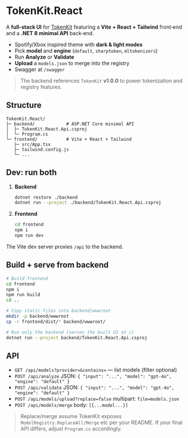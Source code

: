# TokenKit.React

A **full-stack UI** for [TokenKit](https://www.nuget.org/packages/TokenKit/) featuring a **Vite + React + Tailwind** front‑end and a **.NET 8 minimal API** back‑end.

- Spotify/Xbox inspired theme with **dark & light modes**
- Pick **model** and **engine** (`default`, `sharptoken`, `mltokenizers`)
- Run **Analyze** or **Validate**
- **Upload** a `models.json` to merge into the registry
- Swagger at `/swagger`

> The backend references `TokenKit` **v1.0.0** to power tokenization and registry features.

## Structure

```
TokenKit.React/
├─ backend/            # ASP.NET Core minimal API
│  ├─ TokenKit.React.Api.csproj
│  └─ Program.cs
└─ frontend/           # Vite + React + Tailwind
   ├─ src/App.tsx
   ├─ tailwind.config.js
   └─ ...
```

## Dev: run both

1. **Backend**
   ```bash
   dotnet restore ./backend
   dotnet run --project ./backend/TokenKit.React.Api.csproj
   ```

2. **Frontend**
   ```bash
   cd frontend
   npm i
   npm run dev
   ```

The Vite dev server proxies `/api` to the backend.

## Build + serve from backend

```bash
# Build frontend
cd frontend
npm i
npm run build
cd ..

# Copy static files into backend/wwwroot
mkdir -p backend/wwwroot
cp -r frontend/dist/* backend/wwwroot/

# Run only the backend (serves the built UI at /)
dotnet run --project backend/TokenKit.React.Api.csproj
```

## API

- `GET /api/models?provider=&contains=` — list models (filter optional)
- `POST /api/analyze` JSON: `{ "input": "...", "model": "gpt-4o", "engine": "default" }`
- `POST /api/validate` JSON: `{ "input": "...", "model": "gpt-4o", "engine": "default" }`
- `POST /api/models/upload?replace=false` multipart: `file=models.json`
- `POST /api/models/merge` body: `[{...model...}]`

> Replace/merge assume TokenKit exposes `ModelRegistry.ReplaceAll/Merge` etc per your README. If your final API differs, adjust `Program.cs` accordingly.